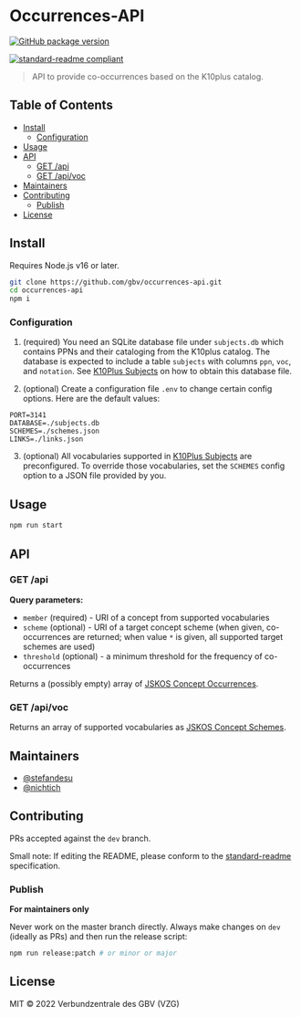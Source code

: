 # Occurrences-API

<!-- [![Test](https://github.com/gbv/jskos-server/actions/workflows/test.yml/badge.svg)](https://github.com/gbv/jskos-server/actions/workflows/test.yml) -->
[![GitHub package version](https://img.shields.io/github/package-json/v/gbv/occurrences-api.svg?label=version)](https://github.com/gbv/occurrences-api)
<!-- [![Uptime Robot status](https://img.shields.io/uptimerobot/status/m780815088-08758d5c5193e7b25236cfd7.svg?label=%2Fapi%2F)](https://stats.uptimerobot.com/qZQx1iYZY/780815088) -->
[![standard-readme compliant](https://img.shields.io/badge/readme%20style-standard-brightgreen.svg)](https://github.com/RichardLitt/standard-readme)

> API to provide co-occurrences based on the K10plus catalog.

## Table of Contents

- [Install](#install)
  - [Configuration](#configuration)
- [Usage](#usage)
- [API](#api)
  - [GET /api](#get-api)
  - [GET /api/voc](#get-apivoc)
- [Maintainers](#maintainers)
- [Contributing](#contributing)
  - [Publish](#publish)
- [License](#license)

## Install

Requires Node.js v16 or later.

```bash
git clone https://github.com/gbv/occurrences-api.git
cd occurrences-api
npm i
```

### Configuration

<!-- TODO: Make it easier to provide the database file. -->
1. (required) You need an SQLite database file under `subjects.db` which contains PPNs and their cataloging from the K10plus catalog. The database is expected to include a table `subjects` with columns `ppn`, `voc`, and `notation`. See [K10Plus Subjects] on how to obtain this database file.

2. (optional) Create a configuration file `.env` to change certain config options. Here are the default values:

```env
PORT=3141
DATABASE=./subjects.db
SCHEMES=./schemes.json
LINKS=./links.json
```

3. (optional) All vocabularies supported in [K10Plus Subjects] are preconfigured. To override those vocabularies, set the `SCHEMES` config option to a JSON file provided by you.

## Usage

```bash
npm run start
```

## API

### GET /api

**Query parameters:**

- `member` (required) - URI of a concept from supported vocabularies
- `scheme` (optional) - URI of a target concept scheme (when given, co-occurrences are returned; when value `*` is given, all supported target schemes are used)
- `threshold` (optional) - a minimum threshold for the frequency of co-occurrences

Returns a (possibly empty) array of [JSKOS Concept Occurrences](https://gbv.github.io/jskos/jskos.html#concept-occurrences).

### GET /api/voc

Returns an array of supported vocabularies as [JSKOS Concept Schemes](https://gbv.github.io/jskos/jskos.html#concept-schemes).

## Maintainers

- [@stefandesu](https://github.com/stefandesu)
- [@nichtich](https://github.com/nichtich)

## Contributing

PRs accepted against the `dev` branch.

Small note: If editing the README, please conform to the [standard-readme](https://github.com/RichardLitt/standard-readme) specification.

### Publish
**For maintainers only**

Never work on the master branch directly. Always make changes on `dev` (ideally as PRs) and then run the release script:

```bash
npm run release:patch # or minor or major
```

## License

MIT © 2022 Verbundzentrale des GBV (VZG)

[K10Plus Subjects]: https://github.com/gbv/k10plus-subjects
